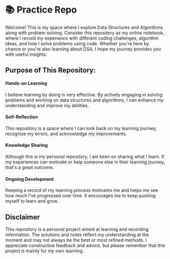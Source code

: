 # 📚 Practice Repo

Welcome! This is my space where I explore Data Structures and Algorithms along with problem solving. Consider this repository as my online notebook, where I record my experience with different coding challenges, algorithm ideas, and how I solve problems using code. Whether you're here by chance or you're also learning about DSA, I hope my journey provides you with useful insights.

## Purpose of This Repository:

#### Hands-on Learning
I believe learning by doing is very effective. By actively engaging in solving problems and working on data structures and algorithms, I can enhance my understanding and improve my abilities.

#### Self-Reflection
This repository is a space where I can look back on my learning journey, recognize my errors, and acknowledge my improvements.

#### Knowledge Sharing
Although this is my personal repository, I am keen on sharing what I learn. If my experiences can motivate or help someone else in their learning journey, that's a great outcome.

#### Ongoing Development
Keeping a record of my learning process motivates me and helps me see how much I've progressed over time. It encourages me to keep pushing myself to learn and grow.

## Disclaimer
This repository is a personal project aimed at learning and recording information. The solutions and notes reflect my understanding at the moment and may not always be the best or most refined methods. I appreciate constructive feedback and advice, but please remember that this project is mainly for my own learning.
